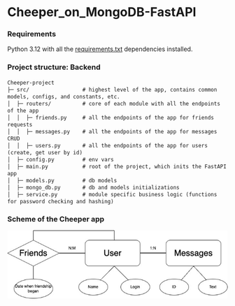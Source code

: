 # Cheeper_on_MongoDB-FastAPI

### Requirements
Python 3.12 with all the [requirements.txt](https://github.com/Anastasiia-Pov/Cheeper_on_MongoDB-FastAPI/blob/main/requirements.txt) dependencies installed.


### Project structure: Backend

```
Cheeper-project
├─ src/                 # highest level of the app, contains common models, configs, and constants, etc.
│  ├─ routers/          # core of each module with all the endpoints of the app
│  │  ├─ friends.py     # all the endpoints of the app for friends requests
│  │  ├─ messages.py    # all the endpoints of the app for messages CRUD
│  │  ├─ users.py       # all the endpoints of the app for users (create, get user by id)
│  ├─ config.py         # env vars
│  ├─ main.py           # root of the project, which inits the FastAPI app
│  ├─ models.py         # db models
│  ├─ mongo_db.py       # db and models initializations
│  ├─ service.py        # module specific business logic (functions for password checking and hashing)
```


### Scheme of the Cheeper app

<img src="https://github.com/Anastasiia-Pov/Cheeper_on_MongoDB-FastAPI/blob/main/assets/Cheeper.jpg">